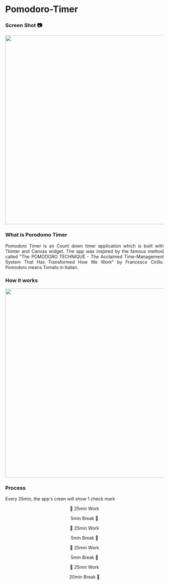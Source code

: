 <h1>Pomodoro-Timer</h1>

<h3>Screen Shot 📷</h3>
<p align="center">
  <img width="600" src="https://user-images.githubusercontent.com/78774658/144474581-f9577ff6-517d-49b3-bd1e-76c6096145e6.png"/>
</p>

<h3>What is Porodomo Timer</h3>
<p align="justify">
  Pomodoro Timer is an Count down timer application which is built with Tkinter and Canvas widget.
  The app was inspired by the famous method called "The POMODORO TECHNIQUE - The Acclaimed Time-Management System That Has Transformed How We Work" by Francesco Cirillo.
  Pomodoro means Tomato in Italian.
</p>

<h3>How it works</h3>
<p align="center">
  <img width="600" src="https://user-images.githubusercontent.com/78774658/144475515-7e837fbc-b7cd-48e6-bab5-2763cdceb255.png"/>
</p>

<h3>Process</h3>
Every 25min, the app's creen will show 1 check mark
<p align="center">🍅  25min Work</p>
<p align="center">5min Break  🍅</p>
<p align="center">🍅  25min Work</p>
<p align="center">5min Break  🍅</p>
<p align="center">🍅  25min Work</p>
<p align="center">5min Break  🍅</p>
<p align="center">🍅  25min Work</p>
<p align="center">20min Break 🍅</p>
